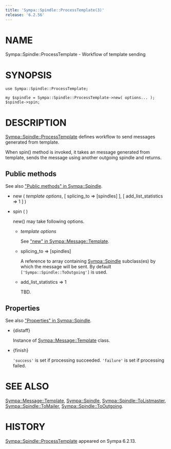 ```yaml
---
title: 'Sympa::Spindle::ProcessTemplate(3)'
release: '6.2.56'
---
```


# NAME

Sympa::Spindle::ProcessTemplate - Workflow of template sending

# SYNOPSIS

    use Sympa::Spindle::ProcessTemplate;

    my $spindle = Sympa::Spindle::ProcessTemplate->new( options... );
    $spindle->spin;

# DESCRIPTION

[Sympa::Spindle::ProcessTemplate](./Sympa-Spindle-ProcessTemplate.3.md) defines workflow to send messages
generated from template.

When spin() method is invoked, it takes an message generated from template,
sends the message using another outgoing spindle and returns.

## Public methods

See also ["Public methods" in Sympa::Spindle](./Sympa-Spindle.3.md#public-methods).

- new ( _template options_, \[ splicing\_to => \[spindles\] \],
\[ add\_list\_statistics => 1 \] )
- spin ( )

    new() may take following options.

    - _template options_

        See ["new" in Sympa::Message::Template](./Sympa-Message-Template.3.md#new).

    - splicing\_to => \[spindles\]

        A reference to array containing [Sympa::Spindle](./Sympa-Spindle.3.md) subclass(es) by which
        the message will be sent.
        By default `['Sympa::Spindle::ToOutgoing']` is used.

    - add\_list\_statistics => 1

        TBD.

## Properties

See also ["Properties" in Sympa::Spindle](./Sympa-Spindle.3.md#properties).

- {distaff}

    Instance of [Sympa::Message::Template](./Sympa-Message-Template.3.md) class.

- {finish}

    `'success'` is set if processing succeeded.
    `'failure'` is set if processing failed.

# SEE ALSO

[Sympa::Message::Template](./Sympa-Message-Template.3.md),
[Sympa::Spindle](./Sympa-Spindle.3.md),
[Sympa::Spindle::ToListmaster](./Sympa-Spindle-ToListmaster.3.md), [Sympa::Spindle::ToMailer](./Sympa-Spindle-ToMailer.3.md),
[Sympa::Spindle::ToOutgoing](./Sympa-Spindle-ToOutgoing.3.md).

# HISTORY

[Sympa::Spindle::ProcessTemplate](./Sympa-Spindle-ProcessTemplate.3.md) appeared on Sympa 6.2.13.
